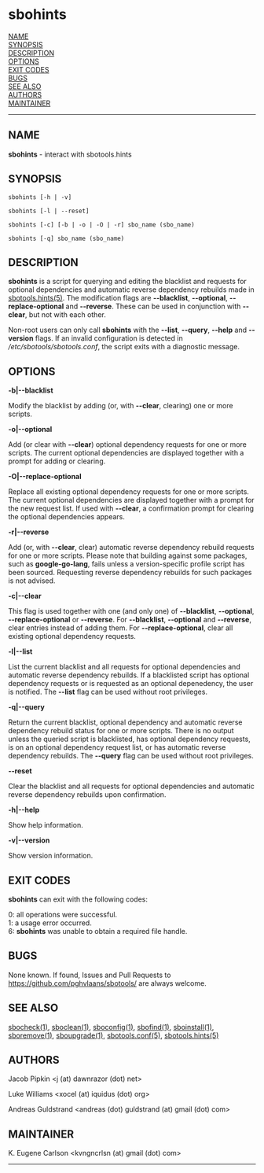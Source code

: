 # sbohints

[NAME](#name)\
[SYNOPSIS](#synopsis)\
[DESCRIPTION](#description)\
[OPTIONS](#options)\
[EXIT CODES](#exit-codes)\
[BUGS](#bugs)\
[SEE ALSO](#see-also)\
[AUTHORS](#authors)\
[MAINTAINER](#maintainer)

------------------------------------------------------------------------

## NAME

**sbohints** - interact with sbotools.hints

## SYNOPSIS

    sbohints [-h | -v]

    sbohints [-l | --reset]

    sbohints [-c] [-b | -o | -O | -r] sbo_name (sbo_name)

    sbohints [-q] sbo_name (sbo_name)

## DESCRIPTION

**sbohints** is a script for querying and editing the blacklist and
requests for optional dependencies and automatic reverse dependency
rebuilds made in [sbotools.hints(5)](sbotools.hints.5.md). The modification flags are
**\--blacklist**, **\--optional**, **\--replace-optional** and
**\--reverse**. These can be used in conjunction with **\--clear**, but
not with each other.

Non-root users can only call **sbohints** with the **\--list**,
**\--query**, **\--help** and **\--version** flags. If an invalid
configuration is detected in */etc/sbotools/sbotools.conf*, the script
exits with a diagnostic message.

## OPTIONS

**-b\|\--blacklist**

Modify the blacklist by adding (or, with **\--clear**, clearing) one or
more scripts.

**-o\|\--optional**

Add (or clear with **\--clear**) optional dependency requests for one or
more scripts. The current optional dependencies are displayed together
with a prompt for adding or clearing.

**-O\|\--replace-optional**

Replace all existing optional dependency requests for one or more
scripts. The current optional dependencies are displayed together with a
prompt for the new request list. If used with **\--clear**, a
confirmation prompt for clearing the optional dependencies appears.

**-r\|\--reverse**

Add (or, with **\--clear**, clear) automatic reverse dependency rebuild
requests for one or more scripts. Please note that building against some
packages, such as **google-go-lang**, fails unless a version-specific
profile script has been sourced. Requesting reverse dependency rebuilds
for such packages is not advised.

**-c\|\--clear**

This flag is used together with one (and only one) of **\--blacklist**,
**\--optional**, **\--replace-optional** or **\--reverse**. For
**\--blacklist**, **\--optional** and **\--reverse**, clear entries
instead of adding them. For **\--replace-optional**, clear all existing
optional dependency requests.

**-l\|\--list**

List the current blacklist and all requests for optional dependencies
and automatic reverse dependency rebuilds. If a blacklisted script has
optional dependency requests or is requested as an optional depenedency,
the user is notified. The **\--list** flag can be used without root
privileges.

**-q\|\--query**

Return the current blacklist, optional dependency and automatic reverse
dependency rebuild status for one or more scripts. There is no output
unless the queried script is blacklisted, has optional dependency
requests, is on an optional dependency request list, or has automatic
reverse dependency rebuilds. The **\--query** flag can be used without
root privileges.

**\--reset**

Clear the blacklist and all requests for optional dependencies and
automatic reverse dependency rebuilds upon confirmation.

**-h\|\--help**

Show help information.

**-v\|\--version**

Show version information.

## EXIT CODES

**sbohints** can exit with the following codes:

0: all operations were successful.\
1: a usage error occurred.\
6: **sbohints** was unable to obtain a required file handle.

## BUGS

None known. If found, Issues and Pull Requests to
<https://github.com/pghvlaans/sbotools/> are always welcome.

## SEE ALSO

[sbocheck(1)](sbocheck.1.md), [sboclean(1)](sboclean.1.md), [sboconfig(1)](sboconfig.1.md), [sbofind(1)](sbofind.1.md), [sboinstall(1)](sboinstall.1.md),
[sboremove(1)](sboremove.1.md), [sboupgrade(1)](sboupgrade.1.md), [sbotools.conf(5)](sbotools.conf.5.md), [sbotools.hints(5)](sbotools.hints.5.md)

## AUTHORS

Jacob Pipkin \<j (at) dawnrazor (dot) net\>

Luke Williams \<xocel (at) iquidus (dot) org\>

Andreas Guldstrand \<andreas (dot) guldstrand (at) gmail (dot) com\>

## MAINTAINER

K. Eugene Carlson \<kvngncrlsn (at) gmail (dot) com\>

------------------------------------------------------------------------
